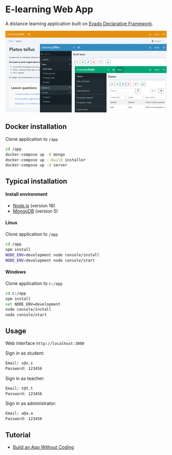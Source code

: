 # E-learning Web App

A distance learning application built on
[Evado Declarative Framework](https://github.com/mkhorin/evado).

[![Web app built on Evado declarative framework](doc/evado-app.png)](https://mkhorin.github.io/evado-site/)

## Docker installation

Clone application to `/app`
```sh
cd /app
docker-compose up -d mongo
docker-compose up --build installer
docker-compose up -d server
```

## Typical installation

#### Install environment
- [Node.js](https://nodejs.org) (version 16)
- [MongoDB](https://www.mongodb.com/download-center/community) (version 5)

#### Linux
Clone application to `/app`
```sh
cd /app
npm install
NODE_ENV=development node console/install
NODE_ENV=development node console/start
```

#### Windows
Clone application to `c:/app`
```sh
cd c:/app
npm install
set NODE_ENV=development
node console/install
node console/start
```

## Usage

Web interface `http://localhost:3000`

Sign in as student:
```sh
Email: s@s.s
Password: 123456
```
Sign in as teacher:
```sh
Email: t@t.t
Password: 123456
```
Sign in as administrator:
```sh
Email: a@a.a
Password: 123456
```

## Tutorial
- [Build an App Without Coding](https://mkhorin.github.io/evado-site/)